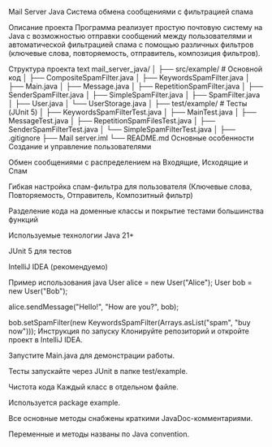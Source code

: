 Mail Server Java
Система обмена сообщениями с фильтрацией спама

Описание проекта
Программа реализует простую почтовую систему на Java с возможностью отправки сообщений между пользователями и автоматической фильтрацией спама с помощью различных фильтров (ключевые слова, повторяемость, отправитель, композиция фильтров).

Структура проекта
text
mail_server_java/
│
├── src/example/                  # Основной код
│   ├── CompositeSpamFilter.java
│   ├── KeywordsSpamFilter.java
│   ├── Main.java
│   ├── Message.java
│   ├── RepetitionSpamFilter.java
│   ├── SenderSpamFilter.java
│   ├── SimpleSpamFilter.java
│   ├── SpamFilter.java
│   ├── User.java
│   └── UserStorage.java
│
├── test/example/                 # Тесты (JUnit 5)
│   ├── KeywordsSpamFilterTest.java
│   ├── MainTest.java
│   ├── MessageTest.java
│   ├── RepetitionSpamFilesTest.java
│   ├── SenderSpamFilterTest.java
│   └── SimpleSpamFilterTest.java
│
├── .gitignore
├── Mail server.iml
└── README.md
Основные особенности
Создание и управление пользователями

Обмен сообщениями с распределением на Входящие, Исходящие и Спам

Гибкая настройка спам-фильтра для пользователя (Ключевые слова, Повторяемость, Отправитель, Композитный фильтр)

Разделение кода на доменные классы и покрытие тестами большинства функций

Используемые технологии
Java 21+

JUnit 5 для тестов

IntelliJ IDEA (рекомендуемо)

Пример использования
java
User alice = new User("Alice");
User bob = new User("Bob");

alice.sendMessage("Hello!", "How are you?", bob);

bob.setSpamFilter(new KeywordsSpamFilter(Arrays.asList("spam", "buy now")));
Инструкция по запуску
Клонируйте репозиторий и откройте проект в IntelliJ IDEA.

Запустите Main.java для демонстрации работы.

Тесты запускайте через JUnit в папке test/example.

Чистота кода
Каждый класс в отдельном файле.

Используется package example.

Все основные методы снабжены краткими JavaDoc-комментариями.

Переменные и методы названы по Java convention.
